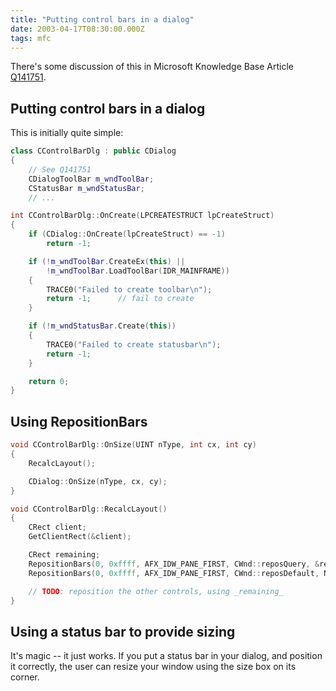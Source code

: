 ```yaml
---
title: "Putting control bars in a dialog"
date: 2003-04-17T08:30:00.000Z
tags: mfc
---
```


There's some discussion of this in Microsoft Knowledge Base Article
[Q141751](http://support.microsoft.com/default.aspx?scid=kb;en-us;141751).

## Putting control bars in a dialog

This is initially quite simple:


```c++
class CControlBarDlg : public CDialog
{
    // See Q141751
    CDialogToolBar m_wndToolBar;
    CStatusBar m_wndStatusBar;
    // ...
```

```c++
int CControlBarDlg::OnCreate(LPCREATESTRUCT lpCreateStruct)
{
    if (CDialog::OnCreate(lpCreateStruct) == -1)
        return -1;

    if (!m_wndToolBar.CreateEx(this) ||
        !m_wndToolBar.LoadToolBar(IDR_MAINFRAME))
    {
        TRACE0("Failed to create toolbar\n");
        return -1;      // fail to create
    }

    if (!m_wndStatusBar.Create(this))
    {
        TRACE0("Failed to create statusbar\n");
        return -1;
    }

    return 0;
}
```

## Using RepositionBars

```c++
void CControlBarDlg::OnSize(UINT nType, int cx, int cy)
{
    RecalcLayout();

    CDialog::OnSize(nType, cx, cy);
}

void CControlBarDlg::RecalcLayout()
{
    CRect client;
    GetClientRect(&client);

    CRect remaining;
    RepositionBars(0, 0xffff, AFX_IDW_PANE_FIRST, CWnd::reposQuery, &remaining, &client);
    RepositionBars(0, 0xffff, AFX_IDW_PANE_FIRST, CWnd::reposDefault, NULL, &client);

    // TODO: reposition the other controls, using _remaining_
}
```

## Using a status bar to provide sizing

It's magic -- it just works. If you put a status bar in your dialog, and position it correctly, the user can resize your
window using the size box on its corner.

